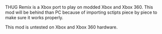 THUG Remix is a Xbox port to play on modded Xbox and Xbox 360. This mod will be behind than PC because of importing sctipts piece by piece to make sure it works properly.

This mod is untested on Xbox and Xbox 360 hardware.
